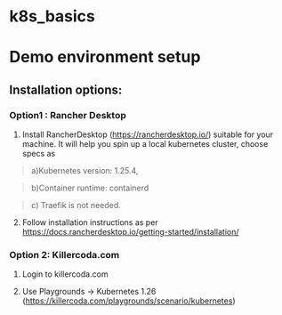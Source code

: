 # k8s_basics

# Demo environment setup

## Installation options:

### Option1 : Rancher Desktop
1. Install RancherDesktop (https://rancherdesktop.io/) suitable for your machine. It will help you spin up a local kubernetes cluster, choose specs as 

>a)Kubernetes version: 1.25.4, 

>b)Container runtime: containerd

>c) Traefik is not needed.

2. Follow installation instructions as per https://docs.rancherdesktop.io/getting-started/installation/


### Option 2: Killercoda.com

1. Login to killercoda.com

2. Use Playgrounds -> Kubernetes 1.26 (https://killercoda.com/playgrounds/scenario/kubernetes)

